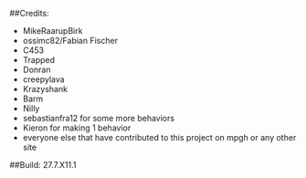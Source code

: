 

##Credits:

- MikeRaarupBirk
- ossimc82/Fabian Fischer
- C453
- Trapped
- Donran
- creepylava
- Krazyshank
- Barm
- Nilly
- sebastianfra12 for some more behaviors
- Kieron for making 1 behavior
- everyone else that have contributed to this project on mpgh or any other site

##Build: 27.7.X11.1